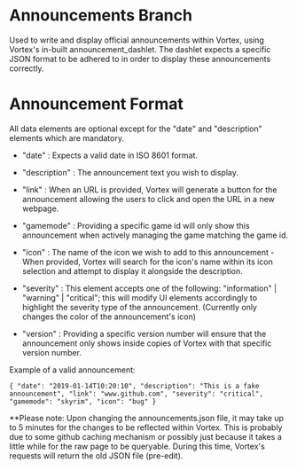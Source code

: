 # Announcements Branch

Used to write and display official announcements within Vortex, using Vortex's in-built announcement_dashlet. The dashlet expects a 
specific JSON format to be adhered to in order to display these announcements correctly.

# Announcement Format

All data elements are optional except for the "date" and "description" elements which are mandatory.

* "date" : Expects a valid date in ISO 8601 format.

* "description" : The announcement text you wish to display.

* "link" : When an URL is provided, Vortex will generate a button for the announcement allowing the users to click and open
  the URL in a new webpage.

* "gamemode" : Providing a specific game id will only show this announcement when actively managing the game matching the game id.

* "icon" : The name of the icon we wish to add to this announcement - When provided, Vortex will search for the icon's name within its
  icon selection and attempt to display it alongside the description.

* "severity" : This element accepts one of the following: "information" | "warning" | "critical"; this will modify UI elements accordingly
  to highlight the severity type of the announcement. (Currently only changes the color of the announcement's icon)
  
* "version" : Providing a specific version number will ensure that the announcement only shows inside copies of Vortex with that
  specific version number.

Example of a valid announcement:

`{
  "date": "2019-01-14T10:20:10",
  "description": "This is a fake announcement",
  "link": "www.github.com",
  "severity": "critical",
  "gamemode": "skyrim",
  "icon": "bug"
}`

**Please note: Upon changing the announcements.json file, it may take up to 5 minutes for the changes to be reflected within Vortex. This
is probably due to some github caching mechanism or possibly just because it takes a little while for the raw page to be queryable. During this time, Vortex's requests will return the old JSON file (pre-edit).

